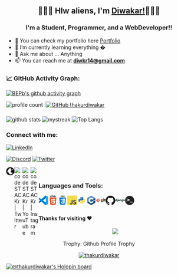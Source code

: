 <h2 align='center'> 🙋🏻‍♂️ Hlw aliens, I'm <a href="https://thakurdiwakar.github.io">Diwakar!</a>🧑🏻‍💻</h2>

<h3 align='center'> I'm a Student, Programmer, and a WebDeveloper!!</h3>


- 🔭  You can check my portfolio here [Portfolio](https://thakurdiwakar.github.io)
- 🌱 I’m currently learning everything �
-  💬 Ask me about ... Anything
- 📫 You can reach me at **diwkr14@gmail.com**


<!--   my-icons -->
<!-- <p align="center">
    <a href="https://github.com/thakurdiwakar/thakurdiwakar"><img src="https://img.shields.io/badge/status-updating-brightgreen.svg"></a>
    <a href="https://github.com/python/cpython"><img src="https://img.shields.io/badge/Python-3.10-FF1493.svg"></a>
    <a href="https://github.com/thakurdiwakar/thakurdiwakar/graphs/contributors"><img src="https://img.shields.io/github/contributors/thakurdiwakar/thakurdiwakar?color=blue"></a>
    <a href="https://github.com/thakurdiwakar/thakurdiwakar/stargazers"><img src="https://img.shields.io/github/stars/thakurdiwakar/thakurdiwakar.svg?logo=github"></a>
    <a href="https://github.com/thakurdiwakar/thakurdiwakar/network/members"><img src="https://img.shields.io/github/forks/thakurdiwakar/thakurdiwakar.svg?color=blue&logo=github"></a>
    <img src="https://visitor-badge.laobi.icu/badge?page_id=thakurdiwakar.thakurdiwakar" alt="visitors"/>   
</p> -->


### 📈 GitHub Activity Graph:
[![BEPb's github activity graph](https://github-readme-activity-graph.cyclic.app/graph?username=thakurdiwakar&theme=github-compact)](https://github.com/thakurdiwakar/github-readme-activity-graph)


![profile count](https://komarev.com/ghpvc/?username=thakurdiwakar&color=red)&nbsp;
[![GitHub thakurdiwakar](https://img.shields.io/github/followers/thakurdiwakar?label=follow&style=social)](https://github.com/thakurdiwakar)&nbsp;
### 


  
  
  
![ github stats](https://github-readme-stats.vercel.app/api?username=thakurdiwakar&show_icons=true&theme=tokyonight)
<img src="https://github-readme-streak-stats.herokuapp.com/?user=thakurdiwakar&theme=tokyonight" alt="mystreak"/>
![ Top Langs](https://github-readme-stats.vercel.app/api/top-langs/?username=thakurdiwakar&theme=tokyonight&layout=compact)

### Connect with me:



[![LinkedIn](https://img.shields.io/badge/linkedin-%230077B5.svg?&style=for-the-badge&logo=linkedin&logoColor=white)](https://www.linkedin.com/in/diwakar-singh-0204621b6/)

 
 [![Discord](https://img.shields.io/badge/discord-%237289DA.svg?&style=for-the-badge&logo=discord&logoColor=white)](https://discord.com/users/1015675212265685096)
 [![Twitter](https://img.shields.io/badge/twitter-%231DA1F2.svg?&style=for-the-badge&logo=twitter&logoColor=white)](https://twitter.com/johndoe)

   

 

[<img align="left" alt="codeSTACKr.com" width="22px" src="https://raw.githubusercontent.com/iconic/open-iconic/master/svg/globe.svg" />](https://thakurdiwakar.github.io/myPortfolio/)
[<img align="left" alt="codeSTACKr | Twitter" width="22px" src="https://cdn.jsdelivr.net/npm/simple-icons@v3/icons/twitter.svg" />](https://twitter.com/ThakurDiwakar14)
[<img align="left" alt="codeSTACKr | YouTube" width="22px" src="https://cdn.jsdelivr.net/npm/simple-icons@v3/icons/facebook.svg" />](https://www.facebook.com/diwakar.thakur.14661/)
[<img align="left" alt="codeSTACKr | Instagram" width="22px" src="https://cdn.jsdelivr.net/npm/simple-icons@v3/icons/instagram.svg" />](https://www.instagram.com/coder.py_/)
<br>




### Languages and Tools:

<img align="left" alt="Visual Studio Code" width="26px" src="https://raw.githubusercontent.com/github/explore/80688e429a7d4ef2fca1e82350fe8e3517d3494d/topics/visual-studio-code/visual-studio-code.png" />
<img align="left" alt="HTML5" width="26px" src="https://raw.githubusercontent.com/github/explore/80688e429a7d4ef2fca1e82350fe8e3517d3494d/topics/html/html.png" />
<img align="left" alt="CSS3" width="26px" src="https://raw.githubusercontent.com/github/explore/80688e429a7d4ef2fca1e82350fe8e3517d3494d/topics/css/css.png" />
<img align="left" alt="JavaScript" width="26px" src="https://raw.githubusercontent.com/github/explore/80688e429a7d4ef2fca1e82350fe8e3517d3494d/topics/javascript/javascript.png" />
<img align="left" alt="Python" width="26px" src="https://raw.githubusercontent.com/github/explore/80688e429a7d4ef2fca1e82350fe8e3517d3494d/topics/python/python.png" />
<img align="left" alt="CPP" width="26px" src="https://raw.githubusercontent.com/github/explore/80688e429a7d4ef2fca1e82350fe8e3517d3494d/topics/cpp/cpp.png" />
<img align="left" alt="Git" width="26px" src="https://raw.githubusercontent.com/github/explore/80688e429a7d4ef2fca1e82350fe8e3517d3494d/topics/git/git.png" />
<img align="left" alt="GitHub" width="26px" src="https://raw.githubusercontent.com/github/explore/78df643247d429f6cc873026c0622819ad797942/topics/github/github.png" />
<img align="left" alt="Django" width="26px" src="https://raw.githubusercontent.com/github/explore/78df643247d429f6cc873026c0622819ad797942/topics/django/django.png" />
<img align="left" alt="Terminal" width="26px" src="https://raw.githubusercontent.com/github/explore/80688e429a7d4ef2fca1e82350fe8e3517d3494d/topics/terminal/terminal.png" />

<br />
<br />

#### Thanks for visiting :heart:

<p align="center"> 
<img src="https://profile-counter.glitch.me/thakurdiwakar/count.svg">  

<div align="center">
  <p>Trophy: Github Profile Trophy</p>
</div>

<p align="center"> 
<a href="https://github.com/ryo-ma/github-profile-trophy"><img src="https://github-profile-trophy.vercel.app/?username=thakurdiwakar" alt="thakurdiwakar" /></a>
</p>
  
  
[![@thakurdiwakar's Holopin board](https://holopin.me/thakurdiwakar)](https://holopin.io/@thakurdiwakar)




